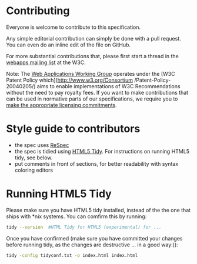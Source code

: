 # Contributing 
Everyone is welcome to contribute to this specification.

Any simple editorial contribution can simply be done with a pull request.
You can even do an inline edit of the file on GitHub.

For more substantial contributions that, please first start a thread in the
[webapps mailing list](http://lists.w3.org/Archives/Public/public-webapps/)  at
the W3C.

Note: The [Web Applications Working Group](http://www.w3.org/2008/webapps/)
operates under the [W3C Patent Policy which](http://www.w3.org/Consortium
/Patent-Policy-20040205/)  aims to enable implementations of W3C Recommendations
without the need to pay royalty fees. If you want to make contributions that can
be used in normative parts of our specifications, we require you to [make the
appropriate licensing commitments](http://www.w3.org/2004/01/pp-impl/42538/status).


# Style guide to contributors 
- the spec uses [ReSpec](http://dev.w3.org/2009/dap/ReSpec.js/documentation.html) 
- the spec is tidied using [HTML5 Tidy](https://github.com/w3c/tidy-html5). For
instructions on running HTML5 tidy, see below.  
- put comments in front of sections, for better readability with
  syntax coloring   editors


# Running HTML5 Tidy
Please make sure you have HTML5 tidy installed, instead of
the the one that  ships with *nix systems. You can comfirm this by running:

```bash 
tidy --version  #HTML Tidy for HTML5 (experimental) for ...
```
Once you have confirmed (make sure you have committed your changes before
running tidy, as the changes are destructive ... in a good way:)):

```bash 
tidy -config tidyconf.txt -o index.html index.html
```
